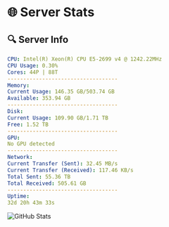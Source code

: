 # 🌐 Server Stats
## 🔍 Server Info
```yaml
CPU: Intel(R) Xeon(R) CPU E5-2699 v4 @ 1242.22MHz
CPU Usage: 0.30%
Cores: 44P | 88T
-----------------------------------
Memory:
Current Usage: 146.35 GB/503.74 GB
Available: 353.94 GB
-----------------------------------
Disk:
Current Usage: 109.90 GB/1.71 TB
Free: 1.52 TB
-----------------------------------
GPU:
No GPU detected
-----------------------------------
Network:
Current Transfer (Sent): 32.45 MB/s
Current Transfer (Received): 117.46 KB/s
Total Sent: 55.36 TB
Total Received: 505.61 GB
-----------------------------------
Uptime:
32d 20h 43m 33s
```
![GitHub Stats](https://img.shields.io/badge/Updated-2025-04-09_18:06:22-blue)